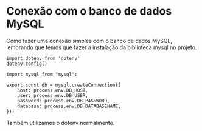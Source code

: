 # Conexão com o banco de dados MySQL

Como fazer uma conexão simples com o banco de dados MySQL, lembrando que temos que fazer a instalação da biblioteca mysql no projeto.

    import dotenv from 'dotenv'
    dotenv.config()

    import mysql from "mysql";

    export const db = mysql.createConnection({
        host: process.env.DB_HOST,
        user: process.env.DB_USER,
        password: process.env.DB_PASSWORD,
        database: process.env.DB_DATABASENAME,
    });

Também utilizamos o dotenv normalmente.